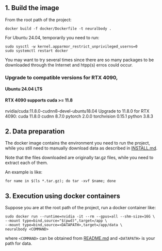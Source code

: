 ## 1. Build the image

From the root path of the project:
```shell
docker build -f docker/Dockerfile -t neuralbody .
```

For Ubuntu 24.04, temporarily you need to run:
```shell
sudo sysctl -w kernel.apparmor_restrict_unprivileged_userns=0
sudo systemctl restart docker
```

You may want to try several times since there are so many packages to be downloaded through the Internet and htpp(s) erros could occur.


### Upgrade to compatible versions for RTX 4090, 
#### Ubuntu 24.04 LTS
#### RTX 4090 supports cuda >= 11.8
nvidia/cuda:11.8.0-cudnn8-devel-ubuntu18.04
Upgrade to 11.8.0 for RTX 4090: 
    cuda 11.8.0
    cudnn 8.7.0
    pytorch 2.0.0
    torchvision 0.15.1
    python 3.8.3

## 2. Data preparation

The docker image contains the environment you need to run the project, while you still need to manually download data as described in [INSTALL.md](https://github.com/zju3dv/neuralbody/blob/master/INSTALL.md).

Note that the files downloaded are originally tar.gz files, while you need to extract each of them.

An example is like:

```shell
for name in $(ls *.tar.gz); do tar -xvf $name; done
```

## 3. Execution using docker containers


Suppose you are at the root path of the project, run a docker container like:
```shell
sudo docker run --runtime=nvidia -it --rm --gpus=all --shm-size=16G \
--mount type=bind,source="$(pwd)",target=/app \
--mount type=bind,source=<DATAPATH>,target=/app/data \
neuralbody <COMMAND>
```
where `<COMMAND>` can be obtained from [README.md](https://github.com/zju3dv/neuralbody/blob/master/README.md) and `<DATAPATH>` is your path for data.
